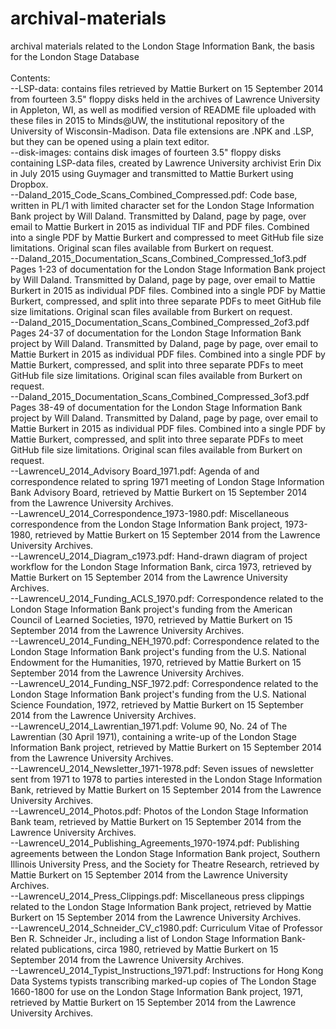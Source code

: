 # archival-materials
archival materials related to the London Stage Information Bank, the basis for the London Stage Database<br>
<br>
Contents:<br>
--LSP-data: contains files retrieved by Mattie Burkert on 15 September 2014 from fourteen 3.5" floppy disks held in the archives of Lawrence University in Appleton, WI, as well as modified version of README file uploaded with these files in 2015 to Minds@UW, the institutional repository of the University of Wisconsin-Madison. Data file extensions are .NPK and .LSP, but they can be opened using a plain text editor.<br>
--disk-images: contains disk images of fourteen 3.5" floppy disks containing LSP-data files, created by Lawrence University archivist Erin Dix in July 2015 using Guymager and transmitted to Mattie Burkert using Dropbox.<br>
--Daland_2015_Code_Scans_Combined_Compressed.pdf: Code base, written in PL/1 with limited character set for the London Stage Information Bank project by Will Daland. Transmitted by Daland, page by page, over email to Mattie Burkert in 2015 as individual TIF and PDF files. Combined into a single PDF by Mattie Burkert and compressed to meet GitHub file size limitations. Original scan files available from Burkert on request.<br>
--Daland_2015_Documentation_Scans_Combined_Compressed_1of3.pdf Pages 1-23 of documentation for the London Stage Information Bank project by Will Daland. Transmitted by Daland, page by page, over email to Mattie Burkert in 2015 as individual PDF files. Combined into a single PDF by Mattie Burkert, compressed, and split into three separate PDFs to meet GitHub file size limitations. Original scan files available from Burkert on request.<br>
--Daland_2015_Documentation_Scans_Combined_Compressed_2of3.pdf	Pages 24-37 of documentation for the London Stage Information Bank project by Will Daland. Transmitted by Daland, page by page, over email to Mattie Burkert in 2015 as individual PDF files. Combined into a single PDF by Mattie Burkert, compressed, and split into three separate PDFs to meet GitHub file size limitations. Original scan files available from Burkert on request.<br>
--Daland_2015_Documentation_Scans_Combined_Compressed_3of3.pdf Pages 38-49 of documentation for the London Stage Information Bank project by Will Daland. Transmitted by Daland, page by page, over email to Mattie Burkert in 2015 as individual PDF files. Combined into a single PDF by Mattie Burkert, compressed, and split into three separate PDFs to meet GitHub file size limitations. Original scan files available from Burkert on request.<br> 
--LawrenceU_2014_Advisory Board_1971.pdf: Agenda of and correspondence related to spring 1971 meeting of London Stage Information Bank Advisory Board, retrieved by Mattie Burkert on 15 September 2014 from the Lawrence University Archives.<br>
--LawrenceU_2014_Correspondence_1973-1980.pdf: Miscellaneous correspondence from the London Stage Information Bank project, 1973-1980, retrieved by Mattie Burkert on 15 September 2014 from the Lawrence University Archives.<br>
--LawrenceU_2014_Diagram_c1973.pdf: Hand-drawn diagram of project workflow for the London Stage Information Bank, circa 1973, retrieved by Mattie Burkert on 15 September 2014 from the Lawrence University Archives.<br>
--LawrenceU_2014_Funding_ACLS_1970.pdf: Correspondence related to the London Stage Information Bank project's funding from the American Council of Learned Societies, 1970, retrieved by Mattie Burkert on 15 September 2014 from the Lawrence University Archives.<br>
--LawrenceU_2014_Funding_NEH_1970.pdf: Correspondence related to the London Stage Information Bank project's funding from the U.S. National Endowment for the Humanities, 1970, retrieved by Mattie Burkert on 15 September 2014 from the Lawrence University Archives.<br>
--LawrenceU_2014_Funding_NSF_1972.pdf: Correspondence related to the London Stage Information Bank project's funding from the U.S. National Science Foundation, 1972, retrieved by Mattie Burkert on 15 September 2014 from the Lawrence University Archives.<br>
--LawrenceU_2014_Lawrentian_1971.pdf: Volume 90, No. 24 of The Lawrentian (30 April 1971), containing a write-up of the London Stage Information Bank project, retrieved by Mattie Burkert on 15 September 2014 from the Lawrence University Archives.<br>
--LawrenceU_2014_Newsletter_1971-1978.pdf: Seven issues of newsletter sent from 1971 to 1978 to parties interested in the London Stage Information Bank, retrieved by Mattie Burkert on 15 September 2014 from the Lawrence University Archives.<br>
--LawrenceU_2014_Photos.pdf: Photos of the London Stage Information Bank team, retrieved by Mattie Burkert on 15 September 2014 from the Lawrence University Archives.<br>
--LawrenceU_2014_Publishing_Agreements_1970-1974.pdf: Publishing agreements between the London Stage Information Bank project, Southern Illinois University Press, and the Society for Theatre Research, retrieved by Mattie Burkert on 15 September 2014 from the Lawrence University Archives.<br>
--LawrenceU_2014_Press_Clippings.pdf: Miscellaneous press clippings related to the London Stage Information Bank project, retrieved by Mattie Burkert on 15 September 2014 from the Lawrence University Archives.<br>
--LawrenceU_2014_Schneider_CV_c1980.pdf: Curriculum Vitae of Professor Ben R. Schneider Jr., including a list of London Stage Information Bank-related publications, circa 1980, retrieved by Mattie Burkert on 15 September 2014 from the Lawrence University Archives.<br>
--LawrenceU_2014_Typist_Instructions_1971.pdf: Instructions for Hong Kong Data Systems typists transcribing marked-up copies of The London Stage 1660-1800 for use on the London Stage Information Bank project, 1971, retrieved by Mattie Burkert on 15 September 2014 from the Lawrence University Archives.<br>
